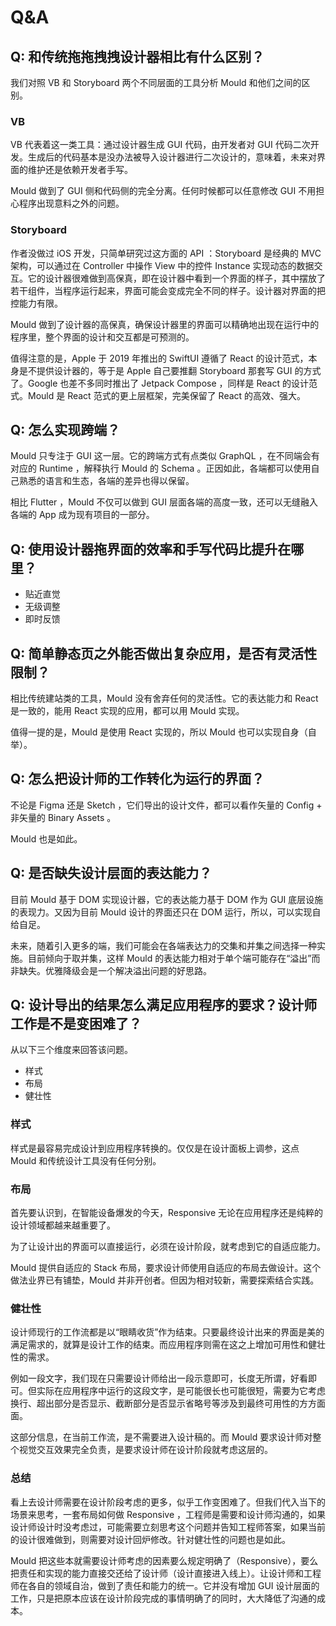 # Q&A

## Q: 和传统拖拖拽拽设计器相比有什么区别？

我们对照 VB 和 Storyboard 两个不同层面的工具分析 Mould 和他们之间的区别。

### VB

VB 代表着这一类工具：通过设计器生成 GUI 代码，由开发者对 GUI 代码二次开发。生成后的代码基本是没办法被导入设计器进行二次设计的，意味着，未来对界面的维护还是依赖开发者手写。

Mould 做到了 GUI 侧和代码侧的完全分离。任何时候都可以任意修改 GUI 不用担心程序出现意料之外的问题。

### Storyboard

作者没做过 iOS 开发，只简单研究过这方面的 API ：Storyboard 是经典的 MVC 架构，可以通过在 Controller 中操作 View 中的控件 Instance 实现动态的数据交互。它的设计器很难做到高保真，即在设计器中看到一个界面的样子，其中摆放了若干组件，当程序运行起来，界面可能会变成完全不同的样子。设计器对界面的把控能力有限。

Mould 做到了设计器的高保真，确保设计器里的界面可以精确地出现在运行中的程序里，整个界面的设计和交互都是可预测的。

值得注意的是，Apple 于 2019 年推出的 SwiftUI 遵循了 React 的设计范式，本身是不提供设计器的，等于是 Apple 自己要推翻 Storyboard 那套写 GUI 的方式了。Google 也差不多同时推出了 Jetpack Compose ，同样是 React 的设计范式。Mould 是 React 范式的更上层框架，完美保留了 React 的高效、强大。

## Q: 怎么实现跨端？

Mould 只专注于 GUI 这一层。它的跨端方式有点类似 GraphQL ，在不同端会有对应的 Runtime ，解释执行 Mould 的 Schema 。正因如此，各端都可以使用自己熟悉的语言和生态，各端的差异也得以保留。

相比 Flutter ，Mould 不仅可以做到 GUI 层面各端的高度一致，还可以无缝融入各端的 App 成为现有项目的一部分。

## Q: 使用设计器拖界面的效率和手写代码比提升在哪里？

- 贴近直觉
- 无级调整
- 即时反馈

## Q: 简单静态页之外能否做出复杂应用，是否有灵活性限制？

相比传统建站类的工具，Mould 没有舍弃任何的灵活性。它的表达能力和 React 是一致的，能用 React 实现的应用，都可以用 Mould 实现。

值得一提的是，Mould 是使用 React 实现的，所以 Mould 也可以实现自身（自举）。

## Q: 怎么把设计师的工作转化为运行的界面？

不论是 Figma 还是 Sketch ，它们导出的设计文件，都可以看作矢量的 Config + 非矢量的 Binary Assets 。

Mould 也是如此。

## Q: 是否缺失设计层面的表达能力？

目前 Mould 基于 DOM 实现设计器，它的表达能力基于 DOM 作为 GUI 底层设施的表现力。又因为目前 Mould 设计的界面还只在 DOM 运行，所以，可以实现自给自足。

未来，随着引入更多的端，我们可能会在各端表达力的交集和并集之间选择一种实施。目前倾向于取并集，这样 Mould 的表达能力相对于单个端可能存在“溢出”而非缺失。优雅降级会是一个解决溢出问题的好思路。

## Q: 设计导出的结果怎么满足应用程序的要求？设计师工作是不是变困难了？

从以下三个维度来回答该问题。
- 样式
- 布局
- 健壮性

### 样式

样式是最容易完成设计到应用程序转换的。仅仅是在设计面板上调参，这点 Mould 和传统设计工具没有任何分别。

### 布局

首先要认识到，在智能设备爆发的今天，Responsive 无论在应用程序还是纯粹的设计领域都越来越重要了。

为了让设计出的界面可以直接运行，必须在设计阶段，就考虑到它的自适应能力。

Mould 提供自适应的 Stack 布局，要求设计师使用自适应的布局去做设计。这个做法业界已有铺垫，Mould 并非开创者。但因为相对较新，需要探索结合实践。

### 健壮性

设计师现行的工作流都是以“眼睛收货”作为结束。只要最终设计出来的界面是美的满足需求的，就算是设计工作的结束。而应用程序则需在这之上增加可用性和健壮性的需求。

例如一段文字，我们现在只需要设计师给出一段示意即可，长度无所谓，好看即可。但实际在应用程序中运行的这段文字，是可能很长也可能很短，需要为它考虑换行、超出部分是否显示、截断部分是否显示省略号等涉及到最终可用性的方方面面。

这部分信息，在当前工作流，是不需要进入设计稿的。而 Mould 要求设计师对整个视觉交互效果完全负责，是要求设计师在设计阶段就考虑这层的。

### 总结

看上去设计师需要在设计阶段考虑的更多，似乎工作变困难了。但我们代入当下的场景来思考，一套布局如何做 Responsive ，工程师是需要和设计师沟通的，如果设计师设计时没考虑过，可能需要立刻思考这个问题并告知工程师答案，如果当前的设计很难做到，则需要对设计回炉修改。针对健壮性的问题也是如此。

Mould 把这些本就需要设计师考虑的因素要么规定明确了（Responsive），要么把责任和实现的能力直接交还给了设计师（设计直接进入线上）。让设计师和工程师在各自的领域自治，做到了责任和能力的统一。它并没有增加 GUI 设计层面的工作，只是把原本应该在设计阶段完成的事情明确了的同时，大大降低了沟通的成本。